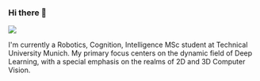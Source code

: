 ### Hi there 👋
<!--
[![GitHub Streak](http://github-readme-streak-stats.herokuapp.com?user=Kudo510&theme=dark&background=000000)](https://git.io/streak-stats) -->


<a href="https://github.com/anuraghazra/github-readme-stats">
  <img align="center" src="https://github-readme-stats-git-masterrstaa-rickstaa.vercel.app/api/top-langs/?username=Kudo510&layout=compact&theme=vision-friendly-dark&langs_count=6&hide_border=true&hide=jupyter%20notebook,matlab" />
</a>


I'm currently a Robotics, Cognition, Intelligence MSc student at Technical University Munich. My primary focus centers on the dynamic field of Deep Learning, with a special emphasis on the realms of 2D and 3D Computer Vision.

<!--
[![Top Langs](https://github-readme-stats.vercel.app/api/top-langs/?username=Kudo510&layout=compact&theme=vision-friendly-dark&hide=jupyter%20notebook,matlab)](https://github.com/anuraghazra/github-readme-stats) -->



<!--
**Kudo510/Kudo510** is a ✨ _special_ ✨ repository because its `README.md` (this file) appears on your GitHub profile.

Here are some ideas to get you started:

- 🔭 I’m currently working on ...
- 🌱 I’m currently learning ...
- 👯 I’m looking to collaborate on ...
- 🤔 I’m looking for help with ...
- 💬 Ask me about ...
- 📫 How to reach me: ...
- 😄 Pronouns: ...
- ⚡ Fun fact: ...
-->
